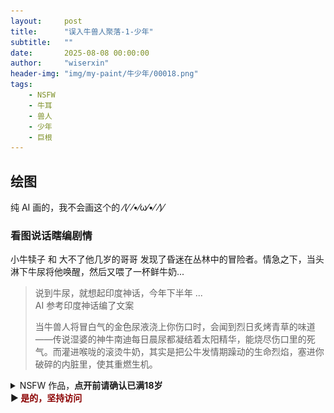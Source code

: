 ```yaml
---
layout:     post
title:      "误入牛兽人聚落-1-少年"
subtitle:   ""
date:       2025-08-08 00:00:00
author:     "wiserxin"
header-img: "img/my-paint/牛少年/00018.png"
tags:
    - NSFW
    - 牛耳
    - 兽人
    - 少年
    - 巨根
---
```


## 绘图
纯 AI 画的，我不会画这个的 ⁄(⁄ ⁄•⁄ω⁄•⁄ ⁄)⁄

### 看图说话瞎编剧情
小牛犊子 和 大不了他几岁的哥哥 发现了昏迷在丛林中的冒险者。情急之下，当头淋下牛尿将他唤醒，然后又喂了一杯鲜牛奶...

> 说到牛尿，就想起印度神话，今年下半年 ...   
> AI 参考印度神话编了文案
> 
> 当牛兽人将冒白气的金色尿液浇上你伤口时，会闻到烈日炙烤青草的味道——传说湿婆的神牛南迪每日晨尿都凝结着太阳精华，能烧尽伤口里的死气。而灌进喉咙的滚烫牛奶，其实是把公牛发情期躁动的生命烈焰，塞进你破碎的内脏里，使其重燃生机。


<details>
<summary>NSFW 作品，<b>点开前请确认已满18岁</b><br>
▶<b> <font color=darkred> 是的，坚持访问 </font> </b>
</summary><p>
    <img src="/img/my-paint/牛少年/00018.png"/>
    <img src="/img/my-paint/牛少年/投稿.png"/>
</p></details>
